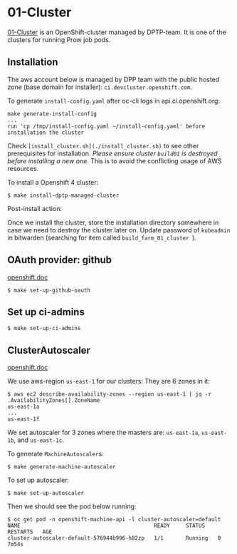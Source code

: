 # 01-Cluster

[01-Cluster](https://console-openshift-console.apps.build01.ci.devcluster.openshift.com) is an OpenShift-cluster managed by DPTP-team. It is one of the clusters for running Prow job pods.

## Installation

The aws account below is managed by DPP team with the public hosted zone (base domain for installer): `ci.devcluster.openshift.com`.

To generate `install-config.yaml` after oc-cli logs in api.ci.openshift.org:

```
make generate-install-config
...
run 'cp /tmp/install-config.yaml ~/install-config.yaml' before installation the cluster
```

Check `[install_cluster.sh](./install_cluster.sh)` to see other prerequisites for installation. _Please ensure
cluster `build01` is destroyed before installing a new one_. This is to avoid the conflicting usage of AWS resources.

To install a Openshift 4 cluster:

```
$ make install-dptp-managed-cluster
```

Post-install action:

Once we install the cluster, store the installation directory somewhere in case we need to destroy the cluster later on.
Update password of `kubeadmin` in bitwarden (searching for item called `build_farm_01_cluster `).

## OAuth provider: github

[openshift.doc](https://docs.openshift.com/container-platform/4.1/authentication/identity_providers/configuring-github-identity-provider.html#configuring-github-identity-provider)

```
$ make set-up-github-oauth
```

## Set up ci-admins

```
$ make set-up-ci-admins
```

## ClusterAutoscaler

[openshift.doc](https://docs.openshift.com/container-platform/4.1/machine_management/applying-autoscaling.html)

We use aws-region `us-east-1` for our clusters: They are 6 zones in it:

```
$ aws ec2 describe-availability-zones --region us-east-1 | jq -r .AvailabilityZones[].ZoneName
us-east-1a
...
us-east-1f

```

We set autoscaler for 3 zones where the masters are: `us-east-1a`, `us-east-1b`, and `us-east-1c`.

To generate `MachineAutoscaler`s:

```
$ make generate-machine-autoscaler
```

To set up autoscaler:

```
$ make set-up-autoscaler
```

Then we should see the pod below running:

```
$ oc get pod -n openshift-machine-api -l cluster-autoscaler=default
NAME                                          READY     STATUS    RESTARTS   AGE
cluster-autoscaler-default-576944b996-h82zp   1/1       Running   0          7m54s
```
